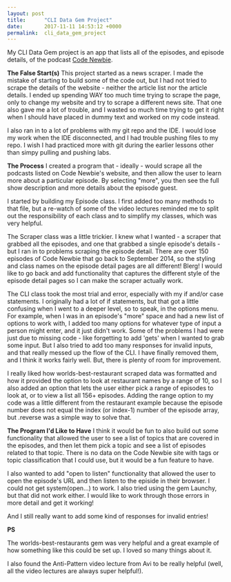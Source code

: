```yaml
---
layout: post
title:      "CLI Data Gem Project"
date:       2017-11-11 14:53:12 +0000
permalink:  cli_data_gem_project
---
```



My CLI Data Gem project is an app that lists all of the episodes, and episode details, of the podcast [Code Newbie](https://www.codenewbie.org).

**The False Start(s)**
This project started as a news scraper. I made the mistake of starting to build some of the code out, but I had not tried to scrape the details of the website - neither the article list nor the article details. I ended up spending WAY too much time trying to scrape the page, only to change my website and try to scrape a different news site. That one also gave me a lot of trouble, and I wasted so much time trying to get it right when I should have placed in dummy text and worked on my code instead.

I also ran in to a lot of problems with my git repo and the IDE. I would lose my work when the IDE disconnected, and I had trouble pushing files to my repo. I wish I had practiced more with git during the earlier lessons other than simpy pulling and pushing labs.

**The Process**
I created a program that - ideally - would scrape all the podcasts listed on Code Newbie's website, and then allow the user to learn more about a particular episode. By selecting "more", you then see the full show description and more details about the episode guest.

I started by building my Episode class. I first added too many methods to that file, but a re-watch of some of the video lectures reminded me to split out the responsibility of each class and to simplify my classes, which was very helpful. 

The Scraper class was a little trickier. I knew what I wanted - a scraper that grabbed all the episodes, and one that grabbed a single episode's details - but I ran in to problems scraping the episode detail. There are over 150 episodes of Code Newbie that go back to September 2014, so the styling and class names on the episode detail pages are all different! Blerg!
I would like to go back and add functionality that captures the different style of the episode detail pages so I can make the scraper actually work.

The CLI class took the most trial and error, especially with my if and/or case statements. I originally had a lot of if statements, but that got a little confusing when I went to a deeper level, so to speak, in the options menu. For example, when I was in an episode's "more" space and had a new list of options to work with, I added too many options for whatever type of input a person might enter, and it just didn't work. Some of the problems I had were just due to missing code - like forgetting to add 'gets' when I wanted to grab some input. But I also tried to add too many responses for invalid inputs, and that really messed up the flow of the CLI. I have finally removed them, and I think it works fairly well. But, there is plenty of room for improvement.

I really liked how worlds-best-restaurant scraped data was formatted and how it provided the option to look at restaurant names by a range of 10, so I also added an option that lets the user either pick a range of episodes to look at, or to view a list all 156+ episodes. Adding the range option to my code was a little different from the restaurant example because the episode number does not equal the index (or index-1) number of the episode array, but .reverse was a simple way to solve that.

**The Program I'd Like to Have**
I think it would be fun to also build out some functionality that allowed the user to see a list of topics that are covered in the episodes, and then let them pick a topic and see a list of episodes related to that topic. There is no data on the Code Newbie site with tags or topic classification that I could use, but it would be a fun feature to have. 

I also wanted to add "open to listen" functionality that allowed the user to open the episode's URL and then listen to the episide in their browser. I could not get system(open...) to work. I also tried using the gem Launchy, but that did not work either. I would like to work through those errors in more detail and get it working! 

And I still really want to add some kind of responses for invalid entries! 

**PS**

The worlds-best-restaurants gem was very helpful and a great example of how something like this could be set up. I loved so many things about it.

I also found the Anti-Pattern video lecture from Avi to be really helpful (well, all the video lectures are always super helpful!).


